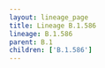 ```yaml
---
layout: lineage_page
title: Lineage B.1.586
lineage: B.1.586
parent: B.1
children: ['B.1.586']
---
```

